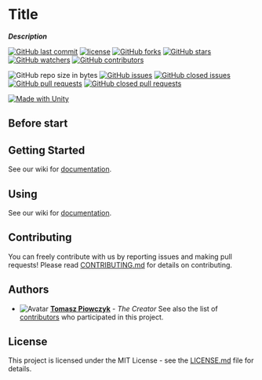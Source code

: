 # Title

***Description***

[![GitHub last commit](https://img.shields.io/github/last-commit/Prastiwar/RPGDataEditor.svg?label=Updated&style=flat-square&longCache=true)](https://github.com/Prastiwar/RPGDataEditor/commits/master)
[![license](https://img.shields.io/github/license/Prastiwar/RPGDataEditor.svg?style=flat-square&longCache=true)](https://github.com/Prastiwar/RPGDataEditor/blob/master/LICENSE)
[![GitHub forks](https://img.shields.io/github/forks/Prastiwar/RPGDataEditor.svg?style=social&label=Fork&longCache=true)](https://github.com/Prastiwar/RPGDataEditor/fork)
[![GitHub stars](https://img.shields.io/github/stars/Prastiwar/RPGDataEditor.svg?style=social&label=★Star&longCache=true)](https://github.com/Prastiwar/RPGDataEditor/stargazers)
[![GitHub watchers](https://img.shields.io/github/watchers/Prastiwar/RPGDataEditor.svg?style=social&labelWatcher&longCache=true)](https://github.com/Prastiwar/RPGDataEditor/watchers)
[![GitHub contributors](https://img.shields.io/github/contributors/Prastiwar/RPGDataEditor.svg?style=social&longCache=true)](https://github.com/Prastiwar/RPGDataEditor/contributors)

![GitHub repo size in bytes](https://img.shields.io/github/repo-size/Prastiwar/RPGDataEditor.svg?style=flat-square&longCache=true)
[![GitHub issues](https://img.shields.io/github/issues/Prastiwar/RPGDataEditor.svg?style=flat-square&longCache=true)](https://github.com/Prastiwar/RPGDataEditor/issues)
[![GitHub closed issues](https://img.shields.io/github/issues-closed/Prastiwar/RPGDataEditor.svg?style=flat-square&longCache=true)](https://github.com/Prastiwar/RPGDataEditor/issues)
[![GitHub pull requests](https://img.shields.io/github/issues-pr/Prastiwar/RPGDataEditor.svg?style=flat-square&longCache=true)](https://github.com/Prastiwar/RPGDataEditor/pulls)
[![GitHub closed pull requests](https://img.shields.io/github/issues-pr-closed/Prastiwar/RPGDataEditor.svg?style=flat-square&longCache=true)](https://github.com/Prastiwar/RPGDataEditor/pulls)

[![Made with Unity](https://img.shields.io/badge/Made%20with-Unity-000000.svg?longCache=true&style=for-the-badge&colorA=666677&colorB=222222)](https://unity3d.com/)

## Before start



## Getting Started

See our wiki for [documentation](https://github.com/Prastiwar/RPGDataEditor/wiki).


## Using

See our wiki for [documentation](https://github.com/Prastiwar/RPGDataEditor/wiki).


## Contributing

You can freely contribute with us by reporting issues and making pull requests!
Please read [CONTRIBUTING.md](https://github.com/Prastiwar/RPGDataEditor/blob/master/.github/CONTRIBUTING.md) for details on contributing.

## Authors

* ![Avatar](https://avatars3.githubusercontent.com/u/33370172?s=40&v=4)  [**Tomasz Piowczyk**](https://github.com/Prastiwar) - *The Creator*
See also the list of [contributors](https://github.com/Prastiwar/RPGDataEditor/contributors) who participated in this project.

## License

This project is licensed under the MIT License - see the [LICENSE.md](https://github.com/Prastiwar/RPGDataEditor/blob/master/LICENSE) file for details.
